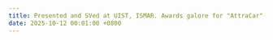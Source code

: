 ```yaml
---
title: Presented and SVed at UIST, ISMAR. Awards galore for "AttraCar"- Jury's Choice & People's Choice (UIST) + Best Demo (ISMAR)! 
date: 2025-10-12 00:01:00 +0800
---
```

